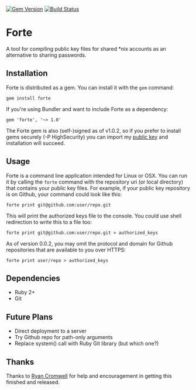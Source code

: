 [![Gem Version](https://badge.fury.io/rb/forte.png)](http://badge.fury.io/rb/forte)
[![Build Status](https://travis-ci.org/yock/forte.png?branch=master)](https://travis-ci.org/yock/forte)
# Forte
A tool for compiling public key files for shared *nix accounts as an alternative to sharing passwords.

## Installation
Forte is distributed as a gem. You can install it with the `gem` command:

    gem install forte

If you're using Bundler and want to include Forte as a dependency:

    gem 'forte', '~> 1.0'
    
The Forte gem is also (self-)signed as of v1.0.2, so if you prefer to install gems securely (-P HighSecurity) you can import my [public key](http://mikeyockey.com/rubygems-cert.pem) and installation will succeed.

## Usage
Forte is a command line application intended for Linux or OSX. You can run it by
calling the `forte` command with the repository uri (or local directory) that
contains your public key files. For example, if your public key repository is on
Github, your command could look like this:

    forte print git@github.com:user/repo.git

This will print the authorized keys file to the console. You could use shell
redirection to write this to a file too:

    forte print git@github.com:user/repo.git > authorized_keys
    
As of version 0.0.2, you may omit the protocol and domain for Github repositories that are available to you over HTTPS:

    forte print user/repo > authorized_keys

## Dependencies
* Ruby 2+
* Git

## Future Plans
* Direct deployment to a server
* Try Github repo for path-only arguments
* Replace system() call with Ruby Git library (but which one?)

## Thanks
Thanks to [Ryan Cromwell]("https://github.com/cromwellryan") for help and encouragement in getting this finished and released.
